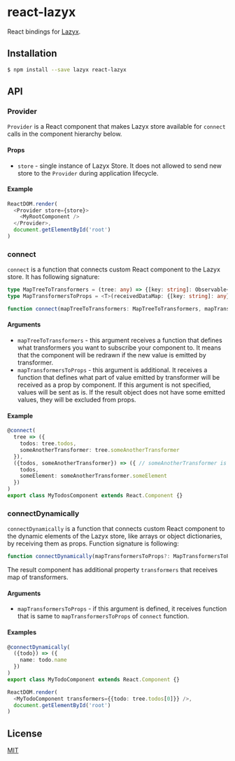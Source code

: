 # react-lazyx
React bindings for [Lazyx](https://github.com/poetez/lazyx).

## Installation 
```bash
$ npm install --save lazyx react-lazyx
```

## API
### Provider
`Provider` is a React component that makes Lazyx store available for `connect` calls in the component hierarchy below. 

#### Props
* `store` - single instance of Lazyx Store. It does not allowed to send new store to the `Provider` during application 
lifecycle. 

#### Example
```typescript jsx
ReactDOM.render(
  <Provider store={store}>
    <MyRootComponent />
  </Provider>,
  document.getElementById('root')
)
```

### connect
`connect` is a function that connects custom React component to the Lazyx store. It has following signature:
```typescript
type MapTreeToTransformers = (tree: any) => {[key: string]: Observable<any>};
type MapTransformersToProps = <T>(receivedDataMap: {[key: string]: any}, ownProps: T) => ({[key: string]: any});

function connect(mapTreeToTransformers: MapTreeToTransformers, mapTransformersToProps?: MapTransformersToProps): React.Component;
```

#### Arguments
* `mapTreeToTransformers` - this argument receives a function that defines what transformers you want to subscribe your 
component to. It means that the component will be redrawn if the new value is emitted by transformer. 
* `mapTransformersToProps` - this argument is additional. It receives a function that defines what part of value 
emitted by transformer will be received as a prop by component. If this argument is not specified, values will be sent 
as is. If the result object does not have some emitted values, they will be excluded from props. 

#### Example
```typescript
@connect(
  tree => ({
    todos: tree.todos,
    someAnotherTransformer: tree.someAnotherTransformer
  }),
  ({todos, someAnotherTransformer}) => ({ // someAnotherTransformer is now just a value emitted by real someAnotherTransformer
    todos,
    someElement: someAnotherTransformer.someElement
  })
)
export class MyTodosComponent extends React.Component {}
```

### connectDynamically
`connectDynamically` is a function that connects custom React component to the dynamic elements of the Lazyx store, like arrays 
or object dictionaries, by receiving them as props. Function signature is following:
```typescript
function connectDynamically(mapTransformersToProps?: MapTransformersToProps): React.Component;
```
The result component has additional property `transformers` that receives map of transformers. 

#### Arguments
* `mapTransformersToProps` - if this argument is defined, it receives function that is same to `mapTransformersToProps`
of `connect` function. 

#### Examples 
```typescript jsx
@connectDynamically(
  ({todo}) => ({
    name: todo.name
  })
)
export class MyTodoComponent extends React.Component {}

ReactDOM.render(
  <MyTodoComponent transformers={{todo: tree.todos[0]}} />,
  document.getElementById('root')
)
```

## License
[MIT](./LICENSE)